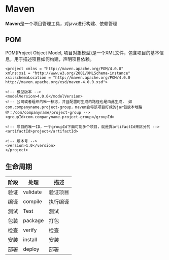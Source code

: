 # Maven
**Maven**是一个项目管理工具，对java进行构建、依赖管理
## POM
POM(Project Object Model, 项目对象模型)是一个XML文件，包含项目的基本信息，用于描述项目如何构建，声明项目依赖。

    <project xmlns = "http://maven.apache.org/POM/4.0.0"
    xmlns:xsi = "http://www.w3.org/2001/XMLSchema-instance"
    xsi:schemaLocation = "http://maven.apache.org/POM/4.0.0
    http://maven.apache.org/xsd/maven-4.0.0.xsd">
 
    <!-- 模型版本 -->
    <modelVersion>4.0.0</modelVersion>
    <!-- 公司或者组织的唯一标志，并且配置时生成的路径也是由此生成， 如com.companyname.project-group，maven会将该项目打成的jar包放本地路径：/com/companyname/project-group -->
    <groupId>com.companyname.project-group</groupId>
 
    <!-- 项目的唯一ID，一个groupId下面可能多个项目，就是靠artifactId来区分的 -->
    <artifactId>project</artifactId>
 
    <!-- 版本号 -->
    <version>1.0</version>
    </project>

## 生命周期
|阶段|处理|描述|
|-|-|-|
|验证|validate|验证项目|验证项目是否正确且所有必须信息是可用的|
|编译|compile|执行编译|源代码编译在此阶段完成|
|测试|Test|测试|使用适当的单元测试框架（例如JUnit）运行测试。|
|包装|package|打包|创建JAR/WAR包如在|pom.xml|中定义提及的包|
|检查|verify|检查|对集成测试的结果进行检查，以保证质量达标|
|安装|install|安装|安装打包的项目到本地仓库，以供其他项目使用|
|部署|deploy|部署|拷贝最终的工程包到远程仓库中，以共享给其他开发人员和工程|